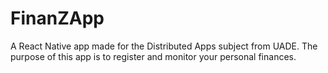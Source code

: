 # FinanZApp
A React Native app made for the Distributed Apps subject from UADE.
The purpose of this app is to register and monitor your personal finances.
